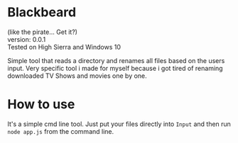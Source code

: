 Blackbeard
==========
(like the pirate... Get it?)</br >
version: 0.0.1</br >
Tested on High Sierra and Windows 10

Simple tool that reads a directory and renames all files based on the users input.
Very specific tool i made for myself because i got tired of renaming downloaded TV Shows and movies one by one.

How to use
==========
It's a simple cmd line tool. Just put your files directly into `Input` and then run
`node app.js` from the command line.
